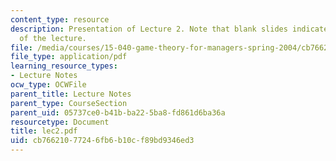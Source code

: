 ```yaml
---
content_type: resource
description: Presentation of Lecture 2. Note that blank slides indicate separate sections
  of the lecture.
file: /media/courses/15-040-game-theory-for-managers-spring-2004/cb76621077246fb6b10cf89bd9346ed3_lec2.pdf
file_type: application/pdf
learning_resource_types:
- Lecture Notes
ocw_type: OCWFile
parent_title: Lecture Notes
parent_type: CourseSection
parent_uid: 05737ce0-b41b-ba22-5ba8-fd861d6ba36a
resourcetype: Document
title: lec2.pdf
uid: cb766210-7724-6fb6-b10c-f89bd9346ed3
---
```

